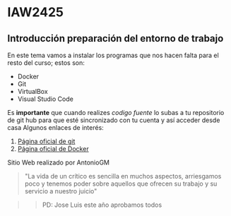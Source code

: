 # IAW2425
## Introducción preparación del entorno de trabajo
En este tema vamos a instalar los programas que nos hacen falta para el resto del curso; estos son:
 - Docker
 - Git
 - VirtualBox
 - Visual Studio Code

Es **importante** que cuando realizes *codigo fuente* lo subas a tu repositorio de git hub para que esté sincronizado con tu cuenta y así acceder desde casa
Algunos enlaces de interés:

1. [Página oficial de git](https://github.com/)
2. [Página oficial de Docker](https://www.docker.com/)

Sitio Web realizado por AntonioGM

> "La vida de un crítico es sencilla en muchos aspectos, arriesgamos poco y tenemos poder sobre aquellos que ofrecen su trabajo y su servicio a nuestro juicio"

>> PD: Jose Luis este año aprobamos todos

